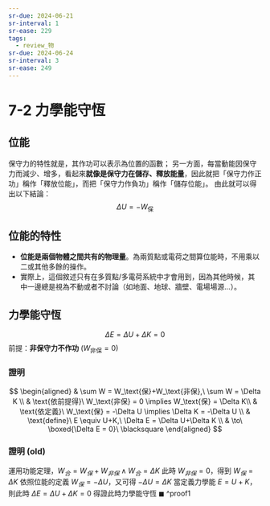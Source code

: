 ```yaml
---
sr-due: 2024-06-21
sr-interval: 1
sr-ease: 229
tags:
  - review_物
sr-due: 2024-06-24
sr-interval: 3
sr-ease: 249
---
```


# 7-2 力學能守恆
## 位能
保守力的特性就是，其作功可以表示為位置的函數；
另一方面，每當動能因保守力而減少、增多，看起來**就像是保守力在儲存、釋放能量**，因此就把「保守力作正功」稱作「釋放位能」，而把「保守力作負功」稱作「儲存位能」。
由此就可以得出以下結論：
$$
\Delta U = -W_\text{保}
$$
## 位能的特性
- **位能是兩個物體之間共有的物理量**。為兩質點或電荷之間算位能時，不用乘以二或其他多餘的操作。
- 實際上，這個敘述只有在多質點/多電荷系統中才會用到，因為其他時候，其中一邊總是視為不動或者不討論（如地面、地球、牆壁、電場場源...）。
## 力學能守恆 
$$\Delta E = \Delta U + \Delta K = 0$$
前提：**非保守力不作功** ($W_\text{非保} = 0$)
### 證明
$$
\begin{aligned}
 & \sum W = W_\text{保}+W_\text{非保},\ \sum W = \Delta K \\
 & \text{依前提得}\ W_\text{非保} = 0 \implies W_\text{保} = \Delta K\\
 & \text{依定義}\ W_\text{保} = -\Delta U \implies \Delta K = -\Delta U \\
 & \text{define}\ E \equiv U+K,\ \Delta E = \Delta U+\Delta K \\
  & \to\ \boxed{\Delta E = 0}\ \blacksquare
\end{aligned}
$$
### 證明 (old)
運用功能定理，$W_合 = W_保 + W_{非保}\land W_合 = \Delta K$
此時 $W_{非保} = 0$，得到 $W_保 = \Delta K$
依照位能的定義 $W_保 = - \Delta U$，又可得 $-\Delta U = \Delta K$
當定義力學能 $E = U + K$，則此時 $\Delta E = \Delta U + \Delta K = 0$
得證此時力學能守恆 $\blacksquare$ ^proof1

